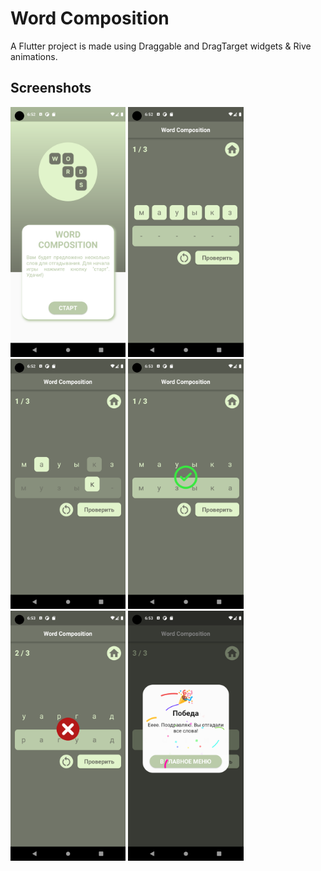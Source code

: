 # Word Composition

A Flutter project is made using Draggable and DragTarget widgets & Rive animations.

## Screenshots
<img src="assets/img/screens/screen1.png" height="400">
<img src="assets/img/screens/screen2.png" height="400">
<img src="assets/img/screens/screen3.png" height="400">
<img src="assets/img/screens/screen4.png" height="400">
<img src="assets/img/screens/screen5.png" height="400">
<img src="assets/img/screens/screen6.png" height="400">

